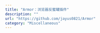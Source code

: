 ```yaml
---
title: "Armor：浏览器反蜜罐插件"
description: ""
url: "https://github.com/jayus0821/Armor"
category: "Miscellaneous"
---
```

